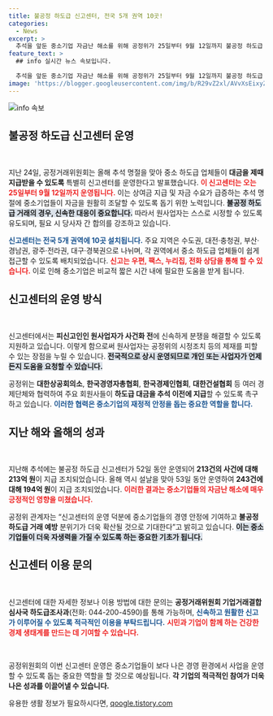 ```yaml
---
title: 불공정 하도급 신고센터, 전국 5개 권역 10곳!
categories:
  - News
excerpt: >
  추석을 앞둔 중소기업 자금난 해소를 위해 공정위가 25일부터 9월 12일까지 불공정 하도급 신고센터를 운영합니다. 신고센터를 통해 신속한 해결을 유도해 중소기업의 대금 미지급 문제를 적극 대응할 계획입니다.
feature_text: >
  ## info 실시간 뉴스 속보입니다.

  추석을 앞둔 중소기업 자금난 해소를 위해 공정위가 25일부터 9월 12일까지 불공정 하도급 신고센터를 운영합니다. 신고센터를 통해 신속한 해결을 유도해 중소기업의 대금 미지급 문제를 적극 대응할 계획입니다.
image: 'https://blogger.googleusercontent.com/img/b/R29vZ2xl/AVvXsEixyZcFfHzMRdzZMjFBmAUKJYCLCGyLL1o632UiGVXcaFdKo_bkvkuCioo0uUKlGfBVcT3P84aROyZIXSBEx3Aw5nCQ3pTgDom1WDC4m8eifvWiAmWEEVb4x6G_l8C0QH225ldMjyaFvpxGEBGNO37VmDTDMHGhJPq73UglMfDca1-0aw/s1600/blogspot.png'
---
```


<p><img src="https://blogger.googleusercontent.com/img/b/R29vZ2xl/AVvXsEixyZcFfHzMRdzZMjFBmAUKJYCLCGyLL1o632UiGVXcaFdKo_bkvkuCioo0uUKlGfBVcT3P84aROyZIXSBEx3Aw5nCQ3pTgDom1WDC4m8eifvWiAmWEEVb4x6G_l8C0QH225ldMjyaFvpxGEBGNO37VmDTDMHGhJPq73UglMfDca1-0aw/s1600/blogspot.png" alt="info 속보" /></p>

<h2 data-ke-size="size26">불공정 하도급 신고센터 운영</h2>

<p data-ke-size="size16">&nbsp;</p>

<p>지난 24일, 공정거래위원회는 올해 추석 명절을 맞아 중소 하도급 업체들이 <strong>대금을 제때 지급받을 수 있도록</strong> 특별히 신고센터를 운영한다고 발표했습니다. <b><span style="color: #ee2323;">이 신고센터는 오는 25일부터 9월 12일까지 운영됩니다.</span></b> 이는 상여금 지급 및 자금 수요가 급증하는 추석 명절에 중소기업들이 자금을 원활히 조달할 수 있도록 돕기 위한 노력입니다. <b><span style="background-color: #21538527;">불공정 하도급 거래의 경우, 신속한 대응이 중요합니다.</span></b> 따라서 원사업자는 스스로 시정할 수 있도록 유도되며, 필요 시 당사자 간 합의를 강조하고 있습니다.</p>

<p><b><span style="color: #1a5490;">신고센터는 전국 5개 권역에 10곳 설치됩니다.</span></b> 주요 지역은 수도권, 대전·충청권, 부산·경남권, 광주·전라권, 대구·경북권으로 나뉘며, 각 권역에서 중소 하도급 업체들이 쉽게 접근할 수 있도록 배치되었습니다. <b><span style="color: #ee2323;">신고는 우편, 팩스, 누리집, 전화 상담을 통해 할 수 있습니다.</span></b> 이로 인해 중소기업은 비교적 짧은 시간 내에 필요한 도움을 받게 됩니다.</p>

<h2 data-ke-size="size26">신고센터의 운영 방식</h2>

<p data-ke-size="size16">&nbsp;</p>

<p>신고센터에서는 <b>피신고인인 원사업자가 사건화 전</b>에 신속하게 분쟁을 해결할 수 있도록 지원하고 있습니다. 이렇게 함으로써 원사업자는 공정위의 시정조치 등의 제재를 피할 수 있는 장점을 누릴 수 있습니다. <b><span style="background-color: #21538527;">전국적으로 상시 운영되므로 개인 또는 사업자가 언제든지 도움을 요청할 수 있습니다.</span></b></p>

<p>공정위는 <strong>대한상공회의소</strong>, <strong>한국경영자총협회</strong>, <strong>한국경제인협회</strong>, <strong>대한건설협회</strong> 등 여러 경제단체와 협력하여 주요 회원사들이 <strong>하도급 대금을 추석 이전에 지급</strong>할 수 있도록 촉구하고 있습니다. <b><span style="color: #1a5490;">이러한 협력은 중소기업의 재정적 안정을 돕는 중요한 역할을 합니다.</span></b></p>

<h2 data-ke-size="size26">지난 해와 올해의 성과</h2>

<p data-ke-size="size16">&nbsp;</p>

<p>지난해 추석에는 불공정 하도급 신고센터가 52일 동안 운영되어 <strong>213건의 사건에 대해 213억 원</strong>이 지급 조치되었습니다. 올해 역시 설날을 맞아 53일 동안 운영하여 <strong>243건에 대해 194억 원</strong>이 지급 조치되었습니다. <b><span style="color: #ee2323;">이러한 결과는 중소기업들의 자금난 해소에 매우 긍정적인 영향을 미쳤습니다.</span></b></p>

<p>공정위 관계자는 “신고센터의 운영 덕분에 중소기업들의 경영 안정에 기여하고 <strong>불공정 하도급 거래 예방</strong> 분위기가 더욱 확산될 것으로 기대한다”고 밝히고 있습니다. <b><span style="background-color: #21538527;">이는 중소기업들이 더욱 자생력을 가질 수 있도록 하는 중요한 기초가 됩니다.</span></b></p>

<h2 data-ke-size="size26">신고센터 이용 문의</h2>

<p data-ke-size="size16">&nbsp;</p>

<p>신고센터에 대한 자세한 정보나 이용 방법에 대한 문의는 <strong>공정거래위원회 기업거래결합심사국 하도급조사과</strong>(전화: 044-200-4590)를 통해 가능하며, <b><span style="color: #1a5490;">신속하고 원활한 신고가 이루어질 수 있도록 적극적인 이용을 부탁드립니다.</span></b> <b><span style="color: #ee2323;">시민과 기업이 함께 하는 건강한 경제 생태계를 만드는 데 기여할 수 있습니다.</span></b></p>

<p data-ke-size="size16">&nbsp;</p>

<p>공정위원회의 이번 신고센터 운영은 중소기업들이 보다 나은 경영 환경에서 사업을 운영할 수 있도록 돕는 중요한 역할을 할 것으로 예상됩니다. <b>각 기업의 적극적인 참여가 더욱 나은 성과를 이끌어낼 수 있습니다.</b></p>
유용한 생활 정보가 필요하시다면, <a href="https://qoogle.tistory.com" rel="dofollow">qoogle.tistory.com</a>


